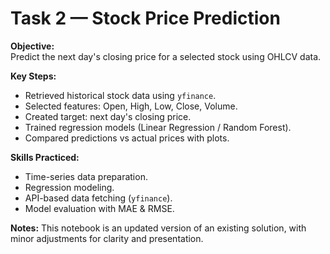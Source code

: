 
# Task 2 — Stock Price Prediction

**Objective:**  
Predict the next day's closing price for a selected stock using OHLCV data.

**Key Steps:**
- Retrieved historical stock data using `yfinance`.
- Selected features: Open, High, Low, Close, Volume.
- Created target: next day's closing price.
- Trained regression models (Linear Regression / Random Forest).
- Compared predictions vs actual prices with plots.

**Skills Practiced:**
- Time-series data preparation.
- Regression modeling.
- API-based data fetching (`yfinance`).
- Model evaluation with MAE & RMSE.

**Notes:**
This notebook is an updated version of an existing solution, with minor adjustments for clarity and presentation.
